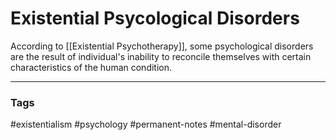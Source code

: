 # Existential Psycological Disorders

According to [[Existential Psychotherapy]], some psychological disorders are the result of individual's inability to reconcile themselves with certain characteristics of the human condition.

---
### Tags
#existentialism #psychology #permanent-notes #mental-disorder
